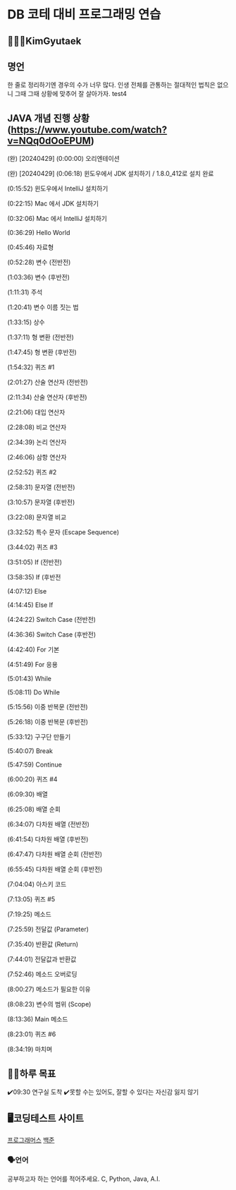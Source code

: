 # DB 코테 대비 프로그래밍 연습

## 🧑🏻‍💻KimGyutaek

## 명언
한 줄로 정리하기엔 경우의 수가 너무 많다. 
인생 전체를 관통하는 절대적인 법칙은 없으니
그때 그때 상황에 맞추어 잘 살아가자. test4

## JAVA 개념 진행 상황(https://www.youtube.com/watch?v=NQq0dOoEPUM)

(완) [20240429] (0:00:00) 오리엔테이션

(완) [20240429] (0:06:18) 윈도우에서 JDK 설치하기 / 1.8.0_412로 설치 완료

(0:15:52) 윈도우에서 IntelliJ 설치하기

(0:22:15) Mac 에서 JDK 설치하기

(0:32:06) Mac 에서 IntelliJ 설치하기

(0:36:29) Hello World

(0:45:46) 자료형

(0:52:28) 변수 (전반전)

(1:03:36) 변수 (후반전)

(1:11:31) 주석

(1:20:41) 변수 이름 짓는 법

(1:33:15) 상수

(1:37:11) 형 변환 (전반전)

(1:47:45) 형 변환 (후반전)

(1:54:32) 퀴즈 #1

(2:01:27) 산술 연산자 (전반전)

(2:11:34) 산술 연산자 (후반전)

(2:21:06) 대입 연산자

(2:28:08) 비교 연산자

(2:34:39) 논리 연산자

(2:46:06) 삼항 연산자

(2:52:52) 퀴즈 #2

(2:58:31) 문자열 (전반전)

(3:10:57) 문자열 (후반전)

(3:22:08) 문자열 비교

(3:32:52) 특수 문자 (Escape Sequence)

(3:44:02) 퀴즈 #3

(3:51:05) If (전반전)

(3:58:35) If (후반전

(4:07:12) Else

(4:14:45) Else If

(4:24:22) Switch Case (전반전)

(4:36:36) Switch Case (후반전)

(4:42:40) For 기본

(4:51:49) For 응용

(5:01:43) While

(5:08:11) Do While

(5:15:56) 이중 반복문 (전반전)

(5:26:18) 이중 반복문 (후반전)

(5:33:12) 구구단 만들기

(5:40:07) Break

(5:47:59) Continue

(6:00:20) 퀴즈 #4

(6:09:30) 배열

(6:25:08) 배열 순회

(6:34:07) 다차원 배열 (전반전)

(6:41:54) 다차원 배열 (후반전)

(6:47:47) 다차원 배열 순회 (전반전)

(6:55:45) 다차원 배열 순회 (후반전)

(7:04:04) 아스키 코드

(7:13:05) 퀴즈 #5

(7:19:25) 메소드

(7:25:59) 전달값 (Parameter)

(7:35:40) 반환값 (Return)

(7:44:01) 전달값과 반환값

(7:52:46) 메소드 오버로딩

(8:00:27) 메소드가 필요한 이유

(8:08:23) 변수의 범위 (Scope)

(8:13:36) Main 메소드

(8:23:01) 퀴즈 #6

(8:34:19) 마치며

## 💪🏻하루 목표
✔️09:30 연구실 도착
✔️못할 수는 있어도, 잘할 수 있다는 자신감 잃지 않기

## 🖥️코딩테스트 사이트
[프로그래머스](https://www.programmers.co.kr/)
[백준](https://www.acmicpc.net/)

### 🗣️언어
공부하고자 하는 언어를 적어주세요.
C, Python, Java, A.I.
